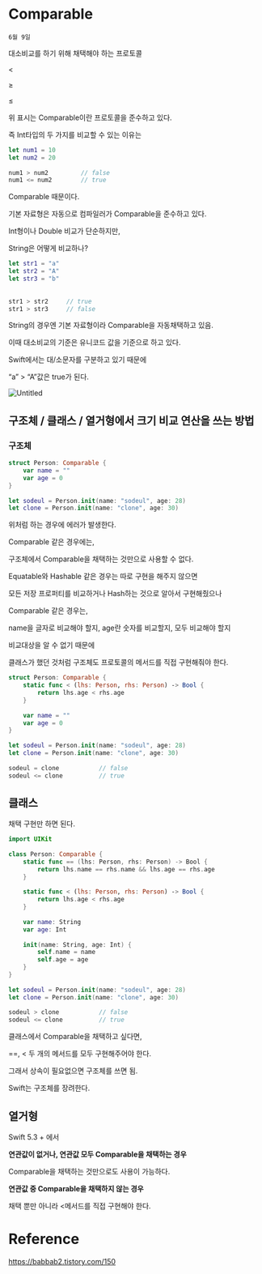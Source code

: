 # Comparable

`6월 9일`

대소비교를 하기 위해 채택해야 하는 프로토콜

>

<

≥

≤

위 표시는 Comparable이란 프로토콜을 준수하고 있다.

즉 Int타입의 두 가지를 비교할 수 있는 이유는

```swift
let num1 = 10
let num2 = 20
 
num1 > num2         // false
num1 <= num2        // true
```

Comparable 때문이다.

기본 자료형은 자동으로 컴파일러가 Comparable을 준수하고 있다.

Int형이나 Double 비교가 단순하지만,

String은 어떻게 비교하나?

```swift
let str1 = "a"
let str2 = "A"
let str3 = "b"
 
 
str1 > str2     // true
str1 > str3     // false
```

String의 경우엔 기본 자료형이라 Comparable을 자동채택하고 있음.

이때 대소비교의 기준은 유니코드 값을 기준으로 하고 있다.

Swift에서는 대/소문자를 구분하고 있기 때문에

“a” > “A”값은 true가 된다.

![Untitled](https://s3-us-west-2.amazonaws.com/secure.notion-static.com/963417c8-a475-42c6-80e6-a000f9721017/Untitled.png)

## 구조체 / 클래스 / 열거형에서 크기 비교 연산을 쓰는 방법

### 구조체

```swift
struct Person: Comparable {
    var name = ""
    var age = 0
}
 
let sodeul = Person.init(name: "sodeul", age: 28)
let clone = Person.init(name: "clone", age: 30)
```

위처럼 하는 경우에 에러가 발생한다.

Comparable 같은 경우에는,

구조체에서 Comparable을 채택하는 것만으로 사용할 수 없다.

Equatable와 Hashable 같은 경우는 따로 구현을 해주지 않으면

모든 저장 프로퍼티를 비교하거나 Hash하는 것으로 알아서 구현해줬으나

Comparable 같은 경우는,

name을 글자로 비교해야 할지, age란 숫자를 비교할지, 모두 비교해야 할지 

비교대상을 알 수 없기 때문에

클래스가 했던 것처럼 구조체도 프로토콜의 메서드를 직접 구현해줘야 한다.

```swift
struct Person: Comparable {
    static func < (lhs: Person, rhs: Person) -> Bool {
        return lhs.age < rhs.age
    }
    
    var name = ""
    var age = 0
}
 
let sodeul = Person.init(name: "sodeul", age: 28)
let clone = Person.init(name: "clone", age: 30)
 
sodeul = clone           // false
sodeul <= clone          // true
```

## 클래스

채택 구현만 하면 된다.

```swift
import UIKit
 
class Person: Comparable {
    static func == (lhs: Person, rhs: Person) -> Bool {
        return lhs.name == rhs.name && lhs.age == rhs.age
    }
    
    static func < (lhs: Person, rhs: Person) -> Bool {
        return lhs.age < rhs.age
    }
    
    var name: String
    var age: Int
    
    init(name: String, age: Int) {
        self.name = name
        self.age = age
    }
}
 
let sodeul = Person.init(name: "sodeul", age: 28)
let clone = Person.init(name: "clone", age: 30)
 
sodeul > clone           // false
sodeul <= clone          // true
```

클래스에서 Comparable을 채택하고 싶다면,

==, < 두 개의 메서드를 모두 구현해주어야 한다.

그래서 상속이 필요없으면 구조체를 쓰면 됨.

Swift는 구조체를 장려한다.

## 열거형

Swift 5.3 + 에서

**연관값이 없거나, 연관값 모두 Comparable을 채택하는 경우**

Comparable을 채택하는 것만으로도 사용이 가능하다.

**연관값 중 Comparable을 채택하지 않는 경우**

채택 뿐만 아니라 <메서드를 직접 구현해야 한다.

# Reference

https://babbab2.tistory.com/150

